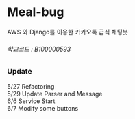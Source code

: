# Meal-bug
AWS 와 Django를 이용한 카카오톡 급식 채팅봇

###### 학교코드 : B100000593  

### Update  
5/27 Refactoring   
5/29 Update Parser and Message   
6/6  Service Start   
6/7  Modify some buttons   
